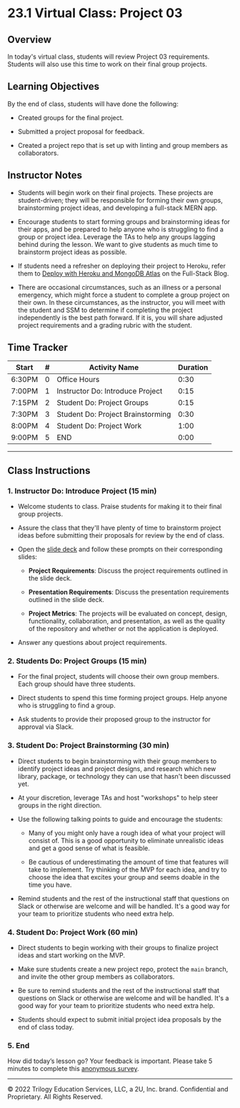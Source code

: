 # 23.1 Virtual Class: Project 03

## Overview

In today's virtual class, students will review Project 03 requirements. Students will also use this time to work on their final group projects.

## Learning Objectives

By the end of class, students will have done the following:

* Created groups for the final project.

* Submitted a project proposal for feedback.

* Created a project repo that is set up with linting and group members as collaborators.

## Instructor Notes

* Students will begin work on their final projects. These projects are student-driven; they will be responsible for forming their own groups, brainstorming project ideas, and developing a full-stack MERN app.

* Encourage students to start forming groups and brainstorming ideas for their apps, and be prepared to help anyone who is struggling to find a group or project idea. Leverage the TAs to help any groups lagging behind during the lesson. We want to give students as much time to brainstorm project ideas as possible.

* If students need a refresher on deploying their project to Heroku, refer them to [Deploy with Heroku and MongoDB Atlas](https://coding-boot-camp.github.io/full-stack/mongodb/deploy-with-heroku-and-mongodb-atlas) on the Full-Stack Blog.

* There are occasional circumstances, such as an illness or a personal emergency, which might force a student to complete a group project on their own. In these circumstances, as the instructor, you will meet with the student and SSM to determine if completing the project independently is the best path forward. If it is, you will share adjusted project requirements and a grading rubric with the student.

## Time Tracker

| Start  | #  | Activity Name                       | Duration |
|---     |--- |---                                  |---       |
| 6:30PM | 0  | Office Hours                        | 0:30     |
| 7:00PM | 1  | Instructor Do: Introduce Project    | 0:15     |
| 7:15PM | 2  | Student Do: Project Groups          | 0:15     |
| 7:30PM | 3  | Student Do: Project Brainstorming   | 0:30     |
| 8:00PM | 4  | Student Do: Project Work            | 1:00     |
| 9:00PM | 5  | END                                 | 0:00     |

---

## Class Instructions

### 1. Instructor Do: Introduce Project (15 min)

* Welcome students to class. Praise students for making it to their final group projects.

* Assure the class that they'll have plenty of time to brainstorm project ideas before submitting their proposals for review by the end of class.

* Open the [slide deck](https://docs.google.com/presentation/d/1ClrBuo-QzQEiw5g4y7GYuUSWcNVDOmlErTN8gbLWy3A/edit?usp=sharing) and follow these prompts on their corresponding slides:

  * **Project Requirements**: Discuss the project requirements outlined in the slide deck.

  * **Presentation Requirements**: Discuss the presentation requirements outlined in the slide deck.

  * **Project Metrics**: The projects will be evaluated on concept, design, functionality, collaboration, and presentation, as well as the quality of the repository and whether or not the application is deployed.

* Answer any questions about project requirements.

### 2. Students Do: Project Groups (15 min)

* For the final project, students will choose their own group members. Each group should have three students.

* Direct students to spend this time forming project groups. Help anyone who is struggling to find a group.

* Ask students to provide their proposed group to the instructor for approval via Slack.

### 3. Student Do: Project Brainstorming (30 min)

* Direct students to begin brainstorming with their group members to identify project ideas and project designs, and research which new library, package, or technology they can use that hasn't been discussed yet.

* At your discretion, leverage TAs and host "workshops" to help steer groups in the right direction.

* Use the following talking points to guide and encourage the students:

  * Many of you might only have a rough idea of what your project will consist of. This is a good opportunity to eliminate unrealistic ideas and get a good sense of what is feasible.

  * Be cautious of underestimating the amount of time that features will take to implement. Try thinking of the MVP for each idea, and try to choose the idea that excites your group and seems doable in the time you have.

* Remind students and the rest of the instructional staff that questions on Slack or otherwise are welcome and will be handled. It's a good way for your team to prioritize students who need extra help.

### 4. Student Do: Project Work (60 min)

* Direct students to begin working with their groups to finalize project ideas and start working on the MVP.

* Make sure students create a new project repo, protect the `main` branch, and invite the other group members as collaborators.

* Be sure to remind students and the rest of the instructional staff that questions on Slack or otherwise are welcome and will be handled. It's a good way for your team to prioritize students who need extra help.

* Students should expect to submit initial project idea proposals by the end of class today.

### 5. End

How did today’s lesson go? Your feedback is important. Please take 5 minutes to complete this [anonymous survey](https://forms.gle/3LozVjherGH83aG17).

---
© 2022 Trilogy Education Services, LLC, a 2U, Inc. brand. Confidential and Proprietary. All Rights Reserved.
